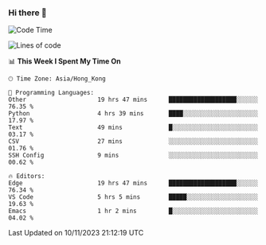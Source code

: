 ### Hi there 👋

<!--
**nicehiro/nicehiro** is a ✨ _special_ ✨ repository because its `README.md` (this file) appears on your GitHub profile.

Here are some ideas to get you started:

- 🔭 I’m currently working on ...
- 🌱 I’m currently learning ...
- 👯 I’m looking to collaborate on ...
- 🤔 I’m looking for help with ...
- 💬 Ask me about ...
- 📫 How to reach me: ...
- 😄 Pronouns: ...
- ⚡ Fun fact: ...
-->

<!--START_SECTION:waka-->
![Code Time](http://img.shields.io/badge/Code%20Time-44%20hrs%2029%20mins-blue)

![Lines of code](https://img.shields.io/badge/From%20Hello%20World%20I%27ve%20Written-2.6%20million%20lines%20of%20code-blue)

📊 **This Week I Spent My Time On** 

```text
🕑︎ Time Zone: Asia/Hong_Kong

💬 Programming Languages: 
Other                    19 hrs 47 mins      ███████████████████░░░░░░   76.35 % 
Python                   4 hrs 39 mins       ████░░░░░░░░░░░░░░░░░░░░░   17.97 % 
Text                     49 mins             █░░░░░░░░░░░░░░░░░░░░░░░░   03.17 % 
CSV                      27 mins             ░░░░░░░░░░░░░░░░░░░░░░░░░   01.76 % 
SSH Config               9 mins              ░░░░░░░░░░░░░░░░░░░░░░░░░   00.62 % 

🔥 Editors: 
Edge                     19 hrs 47 mins      ███████████████████░░░░░░   76.34 % 
VS Code                  5 hrs 5 mins        █████░░░░░░░░░░░░░░░░░░░░   19.63 % 
Emacs                    1 hr 2 mins         █░░░░░░░░░░░░░░░░░░░░░░░░   04.02 % 
```


 Last Updated on 10/11/2023 21:12:19 UTC
<!--END_SECTION:waka-->
